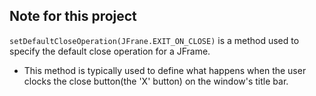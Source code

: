 ## Note for this project

```setDefaultCloseOperation(JFrane.EXIT_ON_CLOSE)``` is a method used to specify the default close operation for a JFrame.
- This method is typically used to define what happens when the user clocks the close button(the 'X' button) on the window's title bar.
<br>

